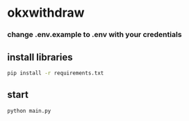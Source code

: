 # okxwithdraw

### change .env.example to .env with your credentials

## install libraries
```bash
pip install -r requirements.txt
```
## start
```bash
python main.py
```
